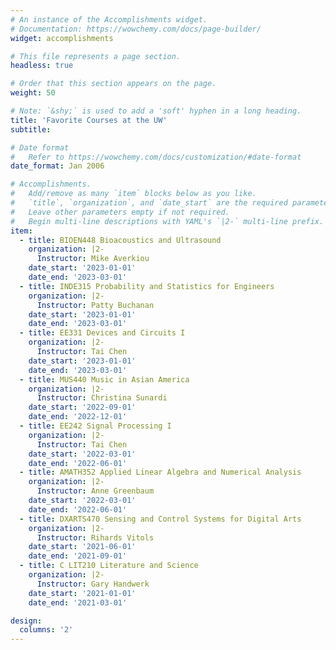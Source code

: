 ```yaml
---
# An instance of the Accomplishments widget.
# Documentation: https://wowchemy.com/docs/page-builder/
widget: accomplishments

# This file represents a page section.
headless: true

# Order that this section appears on the page.
weight: 50

# Note: `&shy;` is used to add a 'soft' hyphen in a long heading.
title: 'Favorite Courses at the UW'
subtitle:

# Date format
#   Refer to https://wowchemy.com/docs/customization/#date-format
date_format: Jan 2006

# Accomplishments.
#   Add/remove as many `item` blocks below as you like.
#   `title`, `organization`, and `date_start` are the required parameters.
#   Leave other parameters empty if not required.
#   Begin multi-line descriptions with YAML's `|2-` multi-line prefix.
item:
  - title: BIOEN448 Bioacoustics and Ultrasound
    organization: |2- 
      Instructor: Mike Averkiou
    date_start: '2023-01-01'
    date_end: '2023-03-01'
  - title: INDE315 Probability and Statistics for Engineers
    organization: |2- 
      Instructor: Patty Buchanan
    date_start: '2023-01-01'
    date_end: '2023-03-01' 
  - title: EE331 Devices and Circuits I
    organization: |2- 
      Instructor: Tai Chen
    date_start: '2023-01-01'
    date_end: '2023-03-01'
  - title: MUS440 Music in Asian America
    organization: |2- 
      Instructor: Christina Sunardi
    date_start: '2022-09-01'
    date_end: '2022-12-01'
  - title: EE242 Signal Processing I
    organization: |2- 
      Instructor: Tai Chen
    date_start: '2022-03-01'
    date_end: '2022-06-01'
  - title: AMATH352 Applied Linear Algebra and Numerical Analysis
    organization: |2- 
      Instructor: Anne Greenbaum
    date_start: '2022-03-01'
    date_end: '2022-06-01'
  - title: DXARTS470 Sensing and Control Systems for Digital Arts
    organization: |2- 
      Instructor: Rihards Vitols
    date_start: '2021-06-01'
    date_end: '2021-09-01'
  - title: C LIT210 Literature and Science
    organization: |2- 
      Instructor: Gary Handwerk
    date_start: '2021-01-01'
    date_end: '2021-03-01'

design:
  columns: '2'
---
```

